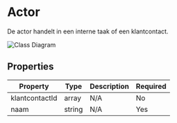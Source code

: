 # Actor

De actor handelt in een interne taak of een klantcontact.

![Class Diagram](https://github.com/CommonGateway/CustomerInteractionBundle/blob/main/docs/schema/klant.actorsvg)

## Properties

| Property | Type | Description | Required |
|----------|------|-------------|----------|
| klantcontactId | array | N/A | No |
| naam | string | N/A | Yes |
